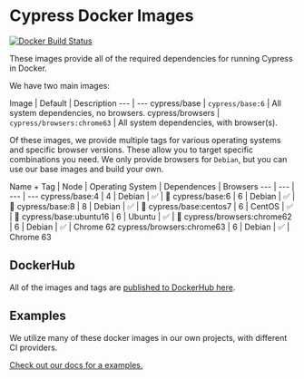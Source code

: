 # Cypress Docker Images

[![Docker Build Status](https://img.shields.io/docker/build/cypress/base.svg)](https://hub.docker.com/r/cypress/base/)

These images provide all of the required dependencies for running Cypress in Docker.

We have two main images:

Image | Default | Description
--- | ---
cypress/base | `cypress/base:6` | All system dependencies, no browsers.
cypress/browsers | `cypress/browsers:chrome63` | All system dependencies, with browser(s).

Of these images, we provide multiple tags for various operating systems and specific browser versions. These allow you to target specific combinations you need. We only provide browsers for `Debian`, but you can use our base images and build your own.

Name + Tag | Node | Operating System | Dependences | Browsers
--- | --- | --- | ---
cypress/base:4 | 4 | Debian | ✅ | 🚫
cypress/base:6 | 6 | Debian | ✅ | 🚫
cypress/base:8 | 8 | Debian | ✅ | 🚫
cypress/base:centos7 | 6 | CentOS | ✅ | 🚫
cypress/base:ubuntu16 | 6 | Ubuntu | ✅ | 🚫
cypress/browsers:chrome62 | 6 | Debian | ✅ | Chrome 62
cypress/browsers:chrome63 | 6 | Debian | ✅ | Chrome 63

## DockerHub

All of the images and tags are [published to DockerHub here](https://hub.docker.com/r/cypress).

## Examples

We utilize many of these docker images in our own projects, with different CI providers.

[Check out our docs for a examples.](https://on.cypress.io/docker)
